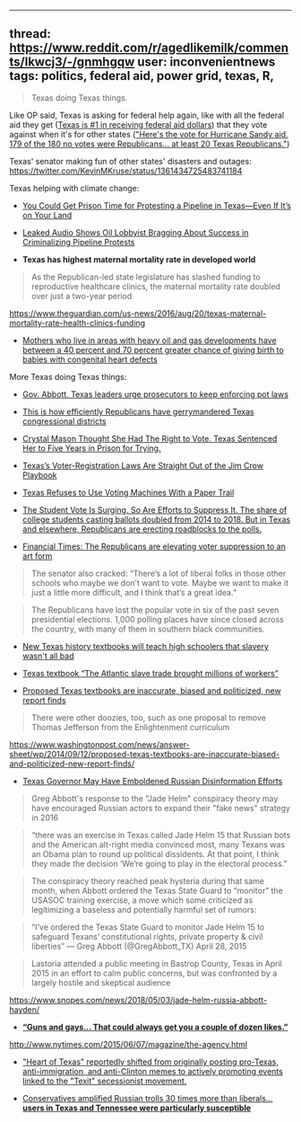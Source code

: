 --------------
thread: https://www.reddit.com/r/agedlikemilk/comments/lkwcj3/-/gnmhgqw
user: inconvenientnews
tags: politics, federal aid, power grid, texas, R, 
--------------

> Texas doing Texas things.

Like OP said, Texas is asking for federal help again, like with all the federal aid they get ([Texas is #1 in receiving federal aid dollars](https://www.texastribune.org/2017/12/21/us-house-approves-billions-more-harvey-relief-measure-now-heads-senate/)) that they vote against when it's for other states (["Here's the vote for Hurricane Sandy aid. 179 of the 180 no votes were Republicans... at least 20 Texas Republicans."](https://twitter.com/MEPFuller/status/901871687532208128))

Texas' senator making fun of other states' disasters and outages: https://twitter.com/KevinMKruse/status/1361434725483741184

Texas helping with climate change:

* [You Could Get Prison Time for Protesting a Pipeline in Texas—Even If It’s on Your Land](https://www.motherjones.com/environment/2019/05/you-could-get-prison-time-for-protesting-a-pipeline-in-texas-even-if-its-on-your-land/)

* [Leaked Audio Shows Oil Lobbyist Bragging About Success in Criminalizing Pipeline Protests](https://www.commondreams.org/news/2019/08/20/leaked-audio-shows-oil-lobbyist-bragging-about-success-criminalizing-pipeline)

* **Texas has highest maternal mortality rate in developed world**

>As the Republican-led state legislature has slashed funding to reproductive healthcare clinics, the maternal mortality rate doubled over just a two-year period

https://www.theguardian.com/us-news/2016/aug/20/texas-maternal-mortality-rate-health-clinics-funding

* [Mothers who live in areas with heavy oil and gas developments have between a 40 percent and 70 percent greater chance of giving birth to babies with congenital heart defects](https://www.upi.com/Health_News/2019/07/18/Study-links-congenital-heart-disease-to-oil-gas-development/2461563465617/)

More Texas doing Texas things:

* [Gov. Abbott, Texas leaders urge prosecutors to keep enforcing pot laws](http://www.fox4news.com/news/texas/gov-abbott-texas-leaders-urge-prosecutors-to-keep-enforcing-pot-laws)

* [This is how efficiently Republicans have gerrymandered Texas congressional districts](http://www.chron.com/news/politics/texas/article/This-is-how-badly-Republicans-have-gerrymandered-6246509.php#photo-7107656)

* [Crystal Mason Thought She Had The Right to Vote. Texas Sentenced Her to Five Years in Prison for Trying.](https://www.aclu.org/issues/voting-rights/fighting-voter-suppression/crystal-mason-thought-she-had-right-vote-texas)

* [Texas’s Voter-Registration Laws Are Straight Out of the Jim Crow Playbook](https://www.thenation.com/article/texass-voter-registration-laws-are-straight-out-of-the-jim-crow-playbook/)

* [Texas Refuses to Use Voting Machines With a Paper Trail](https://www.esquire.com/news-politics/politics/a26856467/texas-voting-machines-paper-trail-states/)

* [The Student Vote Is Surging. So Are Efforts to Suppress It. The share of college students casting ballots doubled from 2014 to 2018. But in Texas and elsewhere, Republicans are erecting roadblocks to the polls.](https://www.nytimes.com/2019/10/24/us/voting-college-suppression.html)

* [Financial Times: The Republicans are elevating voter suppression to an art form](https://www.ft.com/content/d613cf8e-ec09-11e8-89c8-d36339d835c0)

>The senator also cracked: “There’s a lot of liberal folks in those other schools who maybe we don’t want to vote. Maybe we want to make it just a little more difficult, and I think that’s a great idea.”

>The Republicans have lost the popular vote in six of the past seven presidential elections. 1,000 polling places have since closed across the country, with many of them in southern black communities.

* [New Texas history textbooks will teach high schoolers that slavery wasn't all bad](https://splinternews.com/new-texas-history-textbooks-will-teach-high-schoolers-t-1793850439)

* [Texas textbook “The Atlantic slave trade brought millions of workers”](https://www.latimes.com/books/jacketcopy/la-et-jc-texas-textbook-calls-slaves-immigrants-20151005-story.html)

* [Proposed Texas textbooks are inaccurate, biased and politicized, new report finds](https://www.washingtonpost.com/news/answer-sheet/wp/2014/09/12/proposed-texas-textbooks-are-inaccurate-biased-and-politicized-new-report-finds/)

>There were other doozies, too, such as one proposal to remove Thomas Jefferson from the Enlightenment curriculum

https://www.washingtonpost.com/news/answer-sheet/wp/2014/09/12/proposed-texas-textbooks-are-inaccurate-biased-and-politicized-new-report-finds/

* [Texas Governor May Have Emboldened Russian Disinformation Efforts](https://www.snopes.com/news/2018/05/03/jade-helm-russia-abbott-hayden/)

>Greg Abbott's response to the "Jade Helm" conspiracy theory may have encouraged Russian actors to expand their "fake news" strategy in 2016

>“there was an exercise in Texas called Jade Helm 15 that Russian bots and the American alt-right media convinced most, many Texans was an Obama plan to round up political dissidents. At that point, I think they made the decision ‘We’re going to play in the electoral process.”

>The conspiracy theory reached peak hysteria during that same month, when Abbott ordered the Texas State Guard to “monitor” the USASOC training exercise, a move which some criticized as legitimizing a baseless and potentially harmful set of rumors:

>“I’ve ordered the Texas State Guard to monitor Jade Helm 15 to safeguard Texans’ constitutional rights, private property & civil liberties” — Greg Abbott (@GregAbbott_TX) April 28, 2015

>Lastoria attended a public meeting in Bastrop County, Texas in April 2015 in an effort to calm public concerns, but was confronted by a largely hostile and skeptical audience

https://www.snopes.com/news/2018/05/03/jade-helm-russia-abbott-hayden/

* **[“Guns and gays... That could always get you a couple of dozen likes.”](https://www.yahoo.com/news/russian-trolls-schooled-house-cards-185648522.html)**

http://www.nytimes.com/2015/06/07/magazine/the-agency.html

* ["Heart of Texas" reportedly shifted from originally posting pro-Texas, anti-immigration, and anti-Clinton memes to actively promoting events linked to the "Texit" secessionist movement.](http://thehill.com/blogs/blog-briefing-room/350787-russian-linked-facebook-group-asked-texas-secession-movement-to-be)

* [Conservatives amplified Russian trolls 30 times more than liberals... **users in Texas and Tennessee were particularly susceptible**](https://www.vox.com/policy-and-politics/2018/2/24/17047880/conservatives-amplified-russian-trolls-more-often-than-liberals)
